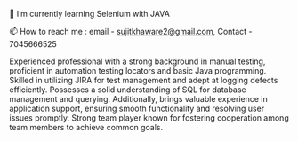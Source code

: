 🌱 I’m currently learning Selenium with JAVA

📫 How to reach me : email - sujitkhaware2@gmail.com, Contact - 7045666525

Experienced professional with a strong background in manual testing, proficient in automation testing locators and basic Java programming. Skilled in utilizing JIRA for test management and adept at logging defects efficiently. Possesses a solid understanding of SQL for database management and querying. Additionally, brings valuable experience in application support, ensuring smooth functionality and resolving user issues promptly. Strong team player known for fostering cooperation among team members to achieve common goals.
